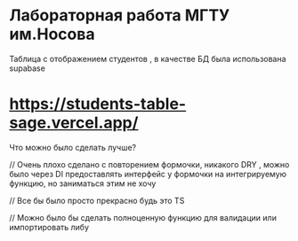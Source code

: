 # Лабораторная работа МГТУ им.Носова

Таблица с отображением студентов , в качестве БД была использована supabase

# https://students-table-sage.vercel.app/

Что можно было сделать лучше? 

// Очень плохо сделано с повторением формочки, никакого DRY , можно было через DI предоставлять интерфейс у формочки на интегрируемую функцию, но заниматься этим не хочу

// Все бы было просто прекрасно будь это TS

// Можно было бы сделать полноценную функцию для валидации или импортировать либу 
